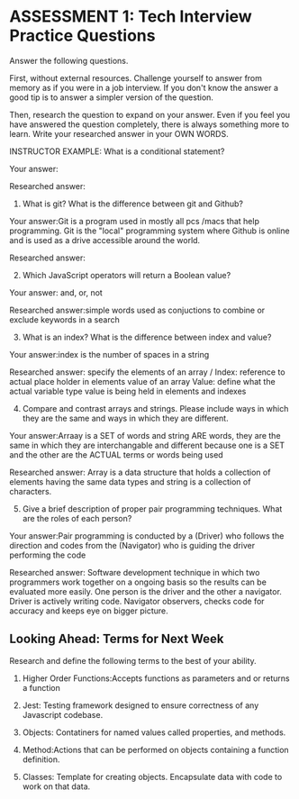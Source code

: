 # ASSESSMENT 1: Tech Interview Practice Questions

Answer the following questions.

First, without external resources. Challenge yourself to answer from memory as if you were in a job interview. If you don't know the answer a good tip is to answer a simpler version of the question.

Then, research the question to expand on your answer. Even if you feel you have answered the question completely, there is always something more to learn. Write your researched answer in your OWN WORDS.

INSTRUCTOR EXAMPLE: What is a conditional statement?

Your answer:

Researched answer:

1. What is git? What is the difference between git and Github?

Your answer:Git is a program used in mostly all pcs /macs that help programming. Git is the "local" programming system where Github is online and is used as a drive accessible around the world.

Researched answer:

2. Which JavaScript operators will return a Boolean value?

Your answer: and, or, not

Researched answer:simple words used as conjuctions to combine or exclude keywords in a search

3. What is an index? What is the difference between index and value?

Your answer:index is the number of spaces in a string

Researched answer: specify the elements of an array / Index: reference to actual place holder in elements value of an array
Value: define what the actual variable type value is being held in elements and indexes

4. Compare and contrast arrays and strings. Please include ways in which they are the same and ways in which they are different.

Your answer:Arraay is a SET of words and string ARE words, they are the same in which they are interchangable and different because one is a SET and the other are the ACTUAL terms or words being used

Researched answer: Array is a data structure that holds a collection of elements having the same data types and string is a collection of characters.

5. Give a brief description of proper pair programming techniques. What are the roles of each person?

Your answer:Pair programming is conducted by a (Driver) who follows the direction and codes from the (Navigator) who is guiding the driver performing the code

Researched answer: Software development technique in which two programmers work together on a ongoing
basis so the results can be evaluated more easily. One person is the driver and the other a navigator.
Driver is actively writing code.
Navigator observers, checks code for accuracy and keeps eye on bigger picture.

## Looking Ahead: Terms for Next Week

Research and define the following terms to the best of your ability.

1. Higher Order Functions:Accepts functions as parameters and or returns a function

2. Jest: Testing framework designed to ensure correctness of any Javascript codebase.

3. Objects: Contatiners for named values called properties,  and methods.

4. Method:Actions that can be performed on objects containing a function definition.

5. Classes: Template for creating objects. Encapsulate data with code to work on that data.
